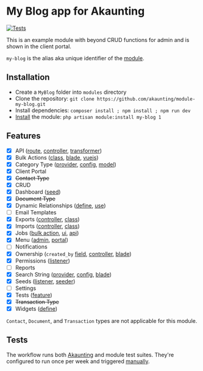 ﻿# My Blog app for Akaunting

[![Tests](https://github.com/akaunting/module-my-blog/workflows/Tests/badge.svg?label=tests)](https://github.com/akaunting/module-my-blog/actions)

This is an example module with beyond CRUD functions for admin and is shown in the client portal.

`my-blog` is the alias aka unique identifier of the [module](https://developer.akaunting.com/documentation/modules/).

## Installation

- Create a `MyBlog` folder into `modules` directory
- Clone the repository: `git clone https://github.com/akaunting/module-my-blog.git`
- Install dependencies: `composer install ; npm install ; npm run dev`
- [Install](https://developer.akaunting.com/documentation/modules/#67474166c92e) the module: `php artisan module:install my-blog 1`

## Features

- [x] API ([route](Routes/api.php), [controller](Http/Controllers/Api), [transformer](Transformers))
- [x] Bulk Actions ([class](BulkActions), [blade](Resources/views/posts/index.blade.php#L27), [vuejs](Resources/assets/js/my-blog.js))
- [x] Category Type ([provider](Providers/Main.php#L85), [config](Config/type.php), [model](Models/Post.php#L23))
- [x] Client Portal
- [x] ~~Contact Type~~
- [x] CRUD
- [x] Dashboard ([seed](Database/Seeds/Install.php#L20))
- [x] ~~Document Type~~
- [x] Dynamic Relationships ([define](Providers/Main.php#L35), [use](Widgets/PostsByCategory.php#L18))
- [ ] Email Templates
- [x] Exports ([controller](Http/Controllers/Posts.php#L238), [class](Exports))
- [x] Imports ([controller](Http/Controllers/Posts.php#L111), [class](Imports))
- [x] Jobs ([bulk action](BulkActions/Posts.php#L47), [ui](Http/Controllers/Posts.php#L216), [api](Http/Controllers/Api/Posts.ph))
- [x] Menu ([admin](Listeners/AddToAdminMenu.php), [portal](Listeners/AddToPortalMenu.php))
- [ ] Notifications
- [x] Ownership (`created_by` [field](Models/Post.php#L14), [controller](Http/Controllers/Posts.php#L26), [blade](Resources/views/posts/index.blade.php#L54))
- [x] Permissions ([listener](Listeners/FinishInstallation.php#L32))
- [ ] Reports
- [x] Search String ([provider](Providers/Main.php#L85), [config](Config/search-string.php#L5), [blade](Resources/views/posts/index.blade.php#L24))
- [x] Seeds ([listener](Listeners/FinishInstallation.php#L29), [seeder](Database/Seeds/Install.php))
- [ ] Settings
- [x] Tests ([feature](Tests/Feature))
- [x] ~~Transaction Type~~
- [x] Widgets ([define](module.json#L14))

`Contact`, `Document`, and `Transaction` types are not applicable for this module.

## Tests

The workflow runs both [Akaunting](https://github.com/akaunting/akaunting/tree/master/tests) and module test suites. They're configured to run once per week and triggered [manually](https://github.com/akaunting/module-my-blog/actions/workflows/tests.yml).

